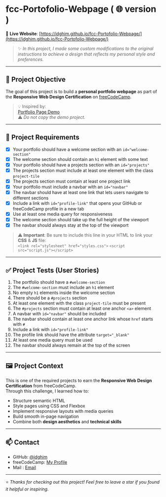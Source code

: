 # fcc-Portofolio-Webpage ( 🌐 version ) 

🔗 **Live Website**: [https://idghim.github.io/fcc-Portofolio-Webpage/](https://idghim.github.io/fcc-Portofolio-Webpage/)

> ✨ *In this project, I made some custom modifications to the original instructions to achieve a design that reflects my personal style and preferences.*

---

## 🎯 Project Objective

The goal of this project is to build a **personal portfolio webpage** as part of the **Responsive Web Design Certification** on [freeCodeCamp](https://www.freecodecamp.org/).

> 💡 Inspired by:  
[Portfolio Page Demo](https://personal-portfolio.freecodecamp.rocks)  
⚠️ *Do not copy the demo project.*

---

## 📌 Project Requirements

- [x] Your portfolio should have a welcome section with an `id="welcome-section"`
- [x] The welcome section should contain an `h1` element with some text
- [x] Your portfolio should have a projects section with an `id="projects"`
- [x] The projects section must include at least one element with the class `project-tile`
- [x] The projects section must contain at least one project link
- [x] Your portfolio must include a navbar with an `id="navbar"`
- [x] The navbar should have at least one link that lets users navigate to different sections
- [x] Include a link with `id="profile-link"` that opens your GitHub or freeCodeCamp profile in a new tab
- [x] Use at least one media query for responsiveness
- [x] The welcome section should take up the full height of the viewport
- [x] The navbar should always stay at the top of the viewport

> ⚠️ **Important**: Be sure to include this line in your HTML to link your **CSS** & **JS** file:  
> `<link rel="stylesheet" href="styles.css">`
> `<script src="script.js"></script>`

---

## ✅ Project Tests (User Stories)

1. The portfolio should have a `#welcome-section`
2. The `#welcome-section` must include an `h1` element
3. No empty `h1` elements inside the welcome section
4. There should be a `#projects` section
5. At least one element with the class `project-tile` must be present
6. The `#projects` section must contain at least one anchor `<a>` element
7. A navbar with `id="navbar"` should be included
8. The navbar should contain at least one anchor link whose `href` starts with `#`
9. Include a link with `id="profile-link"`
10. The profile link should have the attribute `target="_blank"`
11. At least one media query must be used
12. The navbar should always remain at the top of the screen

---

## 🖼️ Project Context

This is one of the required projects to earn the **Responsive Web Design Certification** from freeCodeCamp.  
Through this challenge, I learned how to:

- Structure semantic HTML  
- Style pages using CSS and Flexbox  
- Implement responsive layouts with media queries  
- Build smooth in-page navigation  
- Combine both **design aesthetics** and **technical skills**

---

## 📫 Contact

- GitHub: [@idghim](https://github.com/idghim)  
- freeCodeCamp: [My Profile](https://www.freecodecamp.org/IchemD)
- Mail : [Email](ichemdghim@gmail.com)

---

⭐ *Thanks for checking out this project! Feel free to leave a star if you found it helpful or inspiring.*
